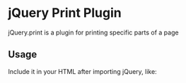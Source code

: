 # jQuery Print Plugin

jQuery.print is a plugin for printing specific parts of a page

## Usage

Include it in your HTML after importing jQuery, like:
	<script type="text/JavaScript" src="./js/libs/jquery.print.js" />
	
Use it like:
	$("#myElementId").print(/*options*/);
	
or
	$.print("#myElementId" /*, options*/);
	
You can submit the options object like:
	$("#myElementId").print({
		addGlobalStyles : true,
		stylesheet : null,
		rejectWindow : true,
		noPrintSelector : ".no-print",
		iframe : true,
		append : null,
		prepend : null
	});
	
Currently this plugin supports the following options:

####addGlobalStyles
Default: `true`
Acceptable-Values: Boolean
Function: Whether or not the styles from the parent document should be included

####stylesheet
Default: `null`
Acceptable-Values: URL-string
Function: URL of an external stylesheet to be included

####rejectWindow
Default: `true`
Acceptable-Values: Boolean
Function: Whether the `document` object should be used intead of `window`

####noPrintSelector
Default: `".no-print"`
Acceptable-Values: Any valid `jQuery-selector`
Function: A selector for the items that are to be excluded from printing

####iframe
Default: `true`, creates a hidden iframe if no-vaild iframe selector is passed
Acceptable-Values: Any valid `jQuery-selector` or Boolean
Function: Whether to print from an iframe instead of a pop-up window; can take the `jQuery-selector` of an existing iframe as value

####append/prepend
Default: `null`
Acceptable-Values: Any valid `jQuery-selector` or HTML-text
Function: Adds custom HTML before (prepend) or after (append) the selected content

## Tested on

### jQuery
* [jQuery](http://jquery.com/) v. 1.7.2

### Browser Support (tested versions)
* Google Chrome - v 20

## License
[CC-BY](http://creativecommons.org/licenses/by/3.0/).

## Live at
[jsFiddle](http://jsfiddle.net/5V24U/24/)

Do let me know if you are using it and would like to be featured here
